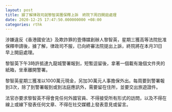 ```yaml
---
layout: post
title: 據了解律政司就黎智英獲保釋上訴　終院下周四開庭處理
date: 2020-12-25 17:47:50.000000000 +08:00
categories: rthk
---
```


涉嫌違反《香港國安法》及欺詐罪的壹傳媒創辦人黎智英，星期三獲高等法院批准保釋申請後，據了解，律政司不服，已向終審法院提出上訴，終院將在本月31日早上開庭處理。

黎智英下午3時許抵達九龍城警署報到，短暫逗留後，拿著一個載有幾個文件夾的紙箱，坐車離開警署。

黎智英星期三獲准以1000萬元現金，另加30萬元人事擔保外出。每周要到警署報到3次，除了到警署報到或到法庭應訊外，需要留在住所，並要交出旅遊證件。

法官亦要求黎智英不得會見任何外國官員、不得接受所有形式的訪問，以及不得在線上或線下發表任何文章、不得在社交媒體上發表意見或留言。
